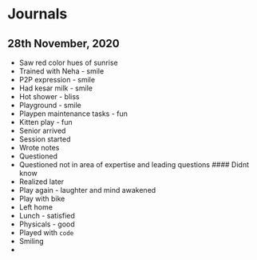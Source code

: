 # Journals

## 28th November, 2020
- Saw red color hues of sunrise
- Trained with Neha - smile
- P2P expression - smile
- Had kesar milk - smile
- Hot shower - bliss
- Playground - smile
- Playpen maintenance tasks - fun
- Kitten play - fun
- Senior arrived
- Session started
- Wrote notes
- Questioned
- Questioned not in area of expertise and leading questions #### Didnt know
- Realized later
- Play again - laughter and mind awakened
- Play with bike
- Left home
- Lunch - satisfied
- Physicals - good
- Played with `code`
- Smiling
- 